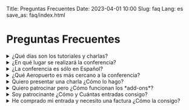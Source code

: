 Title: Preguntas Frecuentes
Date: 2023-04-01 10:00
Slug: faq
Lang: es
save_as: faq/index.html

# Preguntas Frecuentes

<details markdown="1">
<summary>¿Qué días son los tutoriales y charlas?</summary>
Los tutoriales serán el día *Viernes 6*, y las charlas
serán los días *Sábado 7 y Domingo 8* de Octubre.
</details>

<details markdown="1">
<summary>¿En qué lugar se realizará la conferencia?</summary>
La conferencia tomará lugar en el
[Campus Guajara](https://www.ull.es/la-universidad/campus/#campus_guajara)
de la [Universidad de la Laguna](https://www.ull.es/).
</details>

<details markdown="1">
<summary>¿La conferencia es sólo en Español?</summary>
La conferencia se realizará **principalmente en Español**, y dependiendo de las
charlas aceptadas en Inglés se realizará un **track** completo durante los días
de charlas.

Las ponencias principales, apertura y cierre del evento serán en Español,
de todas formas, todas las personas de la organización hablan Español
e Inglés, en caso que de que personas que asistan necesiten información
en uno de los dos idiomas.
</details>

<details markdown="1">
<summary>¿Qué Aeropuerto es más cercano a la conferencia?</summary>
Al momento de reservar tu vuelo a la Isla, notarás que hay dos aeropuertos
[Aeropuerto de Tenerife Sur (TFS)](https://www.aena.es/en/tenerife-sur.html) y
[Aeropuerto de Tenerife Norte (TFN)](https://www.aena.es/en/tenerife-norte-ciudad-de-la-laguna.html).

El más cercano es el **aeropuerto Norte (TFN)** pero es posible volar al aeropuerto
del sur (TFS) y luego llegar al norte de la isla mediante Taxis, Buses, o
rentando un coche.
</details>

<details markdown="1">
<summary>Quiero presentar una charla ¿Cómo lo hago?</summary>
Si visitas la sección [Llamado de Propuestas](https://2023.es.pycon.org/c4p/)
encontrarás instrucciones para crear tu Abstract y también un enlace a la
plataforma donde se envían las propuestas, *pretalx*.

Dentro [del enlace](https://charlas.2023.es.pycon.org) encontrarás
las instrucciones (En Inglés y Español) y luego podrás comenzar a rellenar el
formulario para enviar tu propuesta.

Luego de enviar tu propuesta, tendrás la posibilidad de Editarla, así que no te
preocupes si tienes que hacer cambios luego de enviarla.
</details>

<details markdown="1">
<summary markdown="1">Quiero patrocinar pero ¿Cómo funcionan los *add-ons*?</summary>
Este año hemos agregado a los Patrocinios, una nueva modalidad, los *Add-ons*.

Luego de seleccionar un plan de patrocinio, podrás elegir adicionalmente
elementos para apoyar la conferencia de forma independiente, como por ejemplo,
"Entrevistas" o "Sala de lactancia".

Eso quiere decir que estarás apoyando a la conferencia pagando el plan
que hayas elegido, más estos elementos independientes (con cupos limitados)
para actividades específicas.

Ten en cuenta, se necesita elegir un plan de patrocinio antes de elegir los
*Add-ons*, desde el más simple (Timanfaya) hasta el más completo (Teide).
</details>

<details markdown="1">
<summary markdown="1">Soy patrocinante ¿Cómo y Cuántas entradas consigo?</summary>
Se reservan **4 entradas** para patrocinantes con un descuento asociado al nivel de
Patrocinio.

Las empresas o instituciones patrocinantes recibirán un enlace especial para
adquirir las entradas con su respectivo descuento.

Si una empresa tiene interés en traer a más personas, se debera poner atención
a las **tandas generales** de venta de tickets.
</details>

<details markdown="1">
<summary markdown="1">He comprado mi entrada y necesito una factura ¿Cómo la consigo?</summary>

Si en tu caso necesitas una factura para presentarla a la entidad que está
cubriendo tu asistencia al evento, generaremos tu factura cuando se realice el
evento o hasta cuando se cierre el plazo para cambiar los detalles de los
tickets de la conferencia. Principalmente, por la complejidad de cancelar
dichos documentos en nuestra infraestructura.

Recuerda que el comprobante de eventbrite puede servir como recibo de tu compra
para efectos financieros de tu empresa.
</details>
